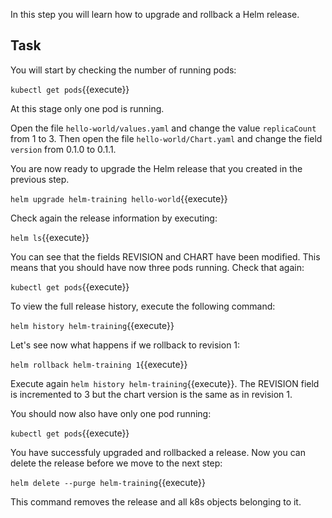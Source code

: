 In this step you will learn how to upgrade and rollback a Helm release.

## Task

You will start by checking the number of running pods:

`kubectl get pods`{{execute}}

At this stage only one pod is running. 

Open the file `hello-world/values.yaml` and change the value `replicaCount` from 1 to 3.
Then open the file `hello-world/Chart.yaml` and change the field `version` from 0.1.0 to 0.1.1.

You are now ready to upgrade the Helm release that you created in the previous step. 

`helm upgrade helm-training hello-world`{{execute}}

Check again the release information by executing:

`helm ls`{{execute}}

You can see that the fields REVISION and CHART have been modified. 
This means that you should have now three pods running. Check that again:

`kubectl get pods`{{execute}}

To view the full release history, execute the following command:

`helm history helm-training`{{execute}}

Let's see now what happens if we rollback to revision 1:

`helm rollback helm-training 1`{{execute}}

Execute again `helm history helm-training`{{execute}}. The REVISION field is incremented to 3 but the chart version is the same as in revision 1.

You should now also have only one pod running: 

`kubectl get pods`{{execute}}

You have successfuly upgraded and rollbacked a release. Now you can delete the release before we move to the next step:

`helm delete --purge helm-training`{{execute}}

This command removes the release and all k8s objects belonging to it.